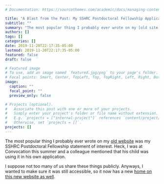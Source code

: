 ```yaml
---
# Documentation: https://sourcethemes.com/academic/docs/managing-content/

title: "A Blast from the Past: My SSHRC Postdoctoral Fellowship Application"
subtitle: ""
summary: "The most popular thing I probably ever wrote on my [old site](http://ianmilli.wordpress.org) was my SSHRC Postdoctoral Fellowship statement of interest. So [here it is again](/project-proposal-sshrc)."
authors: []
tags: []
categories: []
date: 2019-11-20T22:17:35-05:00
lastmod: 2019-11-20T22:17:35-05:00
featured: false
draft: false

# Featured image
# To use, add an image named `featured.jpg/png` to your page's folder.
# Focal points: Smart, Center, TopLeft, Top, TopRight, Left, Right, BottomLeft, Bottom, BottomRight.
image:
  caption: ""
  focal_point: ""
  preview_only: false

# Projects (optional).
#   Associate this post with one or more of your projects.
#   Simply enter your project's folder or file name without extension.
#   E.g. `projects = ["internal-project"]` references `content/project/deep-learning/index.md`.
#   Otherwise, set `projects = []`.
projects: []
---
```


The most popular thing I probably ever wrote on my [old website](http://ianmilli.wordpress.org) was my SSHRC Postdoctoral Fellowship statement of interest. Heck, I was at Convocation this summer and a colleague mentioned that his child was using it in his own application. 

I suppose not too many of us share these things publicly. Anyways, I wanted to make sure it was still accessible, so it now has a new [home on this new website as well](/project-proposal-sshrc).